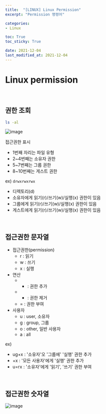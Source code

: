```yaml
---
title:  "[LINUX] Linux Permission"
excerpt: "Permission 명령어"

categories:
- Linux

toc: True
toc_sticky: True

date: 2021-12-04
last_modified_at: 2021-12-04
---
```


# Linux permission

<br>

## 권한 조회

```bash
ls -al
```

![image](https://user-images.githubusercontent.com/76996686/144702327-4396074c-a757-4bea-8ab6-24a05d7e48b7.png)

접근권한 표시

- 1번째 자리는 파일 유형
- 2~4번째는 소유자 권한
- 5~7번째는 그룹 권한
- 8~10번째는 게스트 권한 

ex) `drwxrwxrwx`
- 디렉토리(d)
- 소유자에게 읽기(r)/쓰기(w)/실행(x) 권한이 있음
- 그룹에게 읽기(r)/쓰기(w)/실행(x) 권한이 있음
- 게스트에게 읽기(r)/쓰기(w)/실행(x) 권한이 있음

<br>

## 접근권한 문자열

- 접근권한(permission)
  - r : 읽기
  - w : 쓰기
  - x : 실행
- 연산
  - + : 권한 추가
  - - : 권한 제거
  - = : 권한 부여
- 사용자
  - u : user, 소유자
  - g : group, 그룹
  - o : other, 일반 사용자
  - a : all

ex)
- ug+x : '소유자'오 '그룹에' '실행' 권한 추가
- +x : '모든 사용자'에게 '실행' 권한 추가
- u=rx : '소유자'에게 '읽기', '쓰기' 권한 부여

<br>

## 접근권한 숫자열

![image](https://user-images.githubusercontent.com/76996686/144702725-029ed5f0-5722-4b98-9cce-eaba631e07a9.png)
